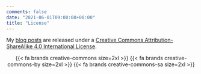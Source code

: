 ```yaml
---
comments: false
date: "2021-06-01T09:00:00+00:00"
title: "License"
---
```






My [blog posts](/blog) are released under a [Creative Commons Attribution-ShareAlike 4.0 International License](http://creativecommons.org/licenses/by-sa/4.0/).

<center>




{{< fa brands creative-commons size=2xl >}} {{< fa brands creative-commons-by size=2xl >}} {{< fa brands creative-commons-sa size=2xl >}}







</center>
